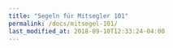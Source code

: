 ```yaml
---
title: "Segeln für Mitsegler 101"
permalink: /docs/mitsegel-101/
last_modified_at: 2018-09-10T12:33:24-04:00
---
```


